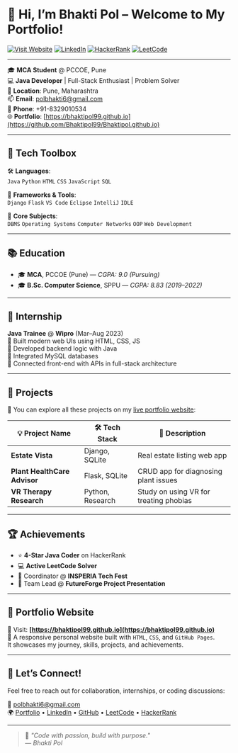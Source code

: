 # 👋 Hi, I’m **Bhakti Pol** – Welcome to My Portfolio!

[![Visit Website](https://img.shields.io/badge/🌐%20Live%20Portfolio-bhaktipol99.github.io-blueviolet?style=for-the-badge&logo=githubpages)](https://bhaktipol99.github.io)
[![LinkedIn](https://img.shields.io/badge/LinkedIn-Bhakti_Pol-blue?style=for-the-badge&logo=linkedin)](https://www.linkedin.com/in/bhakti-pol/)
[![HackerRank](https://img.shields.io/badge/HackerRank-Java_4★-2EC866?style=for-the-badge&logo=hackerrank)](https://www.hackerrank.com/profile/polbhakti6)
[![LeetCode](https://img.shields.io/badge/LeetCode-Active_Solver-orange?style=for-the-badge&logo=leetcode)](https://leetcode.com/u/Bhakti_Pol/)

---

🎓 **MCA Student** @ PCCOE, Pune  
💻 **Java Developer** | Full-Stack Enthusiast | Problem Solver  
📍 **Location**: Pune, Maharashtra  
📫 **Email**: [polbhakti6@gmail.com](mailto:polbhakti6@gmail.com)  
📱 **Phone**: +91-8329010534  
🌐 **Portfolio**: [https://bhaktipol99.github.io](https://github.com/Bhaktipol99/Bhaktipol.github.io)

---

## 🚀 Tech Toolbox

🛠️ **Languages**:  
`Java` `Python` `HTML` `CSS` `JavaScript` `SQL`

🧩 **Frameworks & Tools**:  
`Django` `Flask` `VS Code` `Eclipse` `IntelliJ` `IDLE`

🧠 **Core Subjects**:  
`DBMS` `Operating Systems` `Computer Networks` `OOP` `Web Development`

---

## 📚 Education

- 🎓 **MCA**, PCCOE (Pune) — *CGPA: 9.0 (Pursuing)*  
- 🎓 **B.Sc. Computer Science**, SPPU — *CGPA: 8.83 (2019–2022)*

---

## 💼 Internship

**Java Trainee** @ **Wipro** (Mar–Aug 2023)  
🔹 Built modern web UIs using HTML, CSS, JS  
🔹 Developed backend logic with Java  
🔹 Integrated MySQL databases  
🔹 Connected front-end with APIs in full-stack architecture

---

## 🌟 Projects

📁 You can explore all these projects on my [live portfolio website](https://github.com/Bhaktipol99?tab=repositories):

| 💡 Project Name               | 🛠 Tech Stack         | 📄 Description |
|-----------------------------|----------------------|----------------|
| **Estate Vista**            | Django, SQLite       | Real estate listing web app |
| **Plant HealthCare Advisor**| Flask, SQLite        | CRUD app for diagnosing plant issues |
| **VR Therapy Research**     | Python, Research     | Study on using VR for treating phobias |

---

## 🏆 Achievements

- ⭐ **4-Star Java Coder** on HackerRank  
- 💻 **Active LeetCode Solver**  
- 🎯 Coordinator @ **INSPERIA Tech Fest**  
- 👥 Team Lead @ **FutureForge Project Presentation**

---

## 🧩 Portfolio Website

🚀 Visit: **[https://bhaktipol99.github.io](https://bhaktipol99.github.io)**  
📌 A responsive personal website built with `HTML`, `CSS`, and `GitHub Pages`.  
It showcases my journey, skills, projects, and achievements.

---

## 💬 Let’s Connect!

Feel free to reach out for collaboration, internships, or coding discussions:

📧 [polbhakti6@gmail.com](mailto:polbhakti6@gmail.com)  
🌍 [Portfolio](https://bhaktipol99.github.io) • [LinkedIn](https://www.linkedin.com/in/bhakti-pol/) • [GitHub](https://github.com/Bhaktipol99) • [LeetCode](https://leetcode.com/u/Bhakti_Pol/) • [HackerRank](https://www.hackerrank.com/profile/polbhakti6)

---

> 🚀 *"Code with passion, build with purpose."*  
> — *Bhakti Pol*
